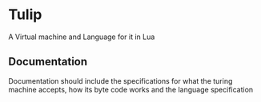 # Tulip
A Virtual machine and Language for it in Lua

## Documentation

Documentation should include the specifications for what the turing machine 
accepts, how its byte code works and the language specification